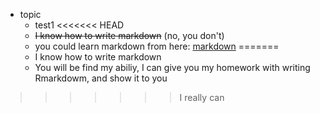 - topic
  * test1
<<<<<<< HEAD
  * ~~I know how to write markdown~~ (no, you don't)
  * you could learn markdown from here: [markdown](https://guides.github.com/features/mastering-markdown/)
=======
  * I know how to write markdown
  * You will be find my abiliy, I can give you my homework with writing Rmarkdowm, and show it to you
>>>>>>> I really can
